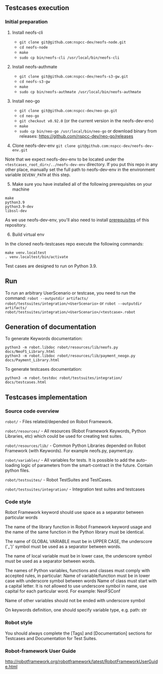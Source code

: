 ## Testcases execution

### Initial preparation

1. Install neofs-cli
    - `git clone git@github.com:nspcc-dev/neofs-node.git`
    - `cd neofs-node`
    - `make`
    - `sudo cp bin/neofs-cli /usr/local/bin/neofs-cli`

2. Install neofs-authmate
    - `git clone git@github.com:nspcc-dev/neofs-s3-gw.git`
    - `cd neofs-s3-gw`
    - `make`
    - `sudo cp bin/neofs-authmate /usr/local/bin/neofs-authmate`

3. Install neo-go
    - `git clone git@github.com:nspcc-dev/neo-go.git`
    - `cd neo-go`
    - `git checkout v0.92.0` (or the current version in the neofs-dev-env)
    - `make`
    - `sudo cp bin/neo-go /usr/local/bin/neo-go`
    or download binary from releases: https://github.com/nspcc-dev/neo-go/releases

4. Clone neofs-dev-env
`git clone git@github.com:nspcc-dev/neofs-dev-env.git`

Note that we expect neofs-dev-env to be located under
the `<testcases_root_dir>/../neofs-dev-env` directory. If you put this repo in any other place,
manually set the full path to neofs-dev-env in the environment variable `DEVENV_PATH` at this step.

5. Make sure you have installed all of the following prerequisites on your machine

```
make
python3.9
python3.9-dev
libssl-dev
```
As we use neofs-dev-env, you'll also need to install
[prerequisites](https://github.com/nspcc-dev/neofs-dev-env#prerequisites) of this repository.

6. Build virtual env

In the cloned neofs-testcases repo execute the following commands:

```
make venv.localtest
. venv.localtest/bin/activate
```

Test cases are designed to run on Python 3.9.


## Run

To run an arbitrary UserScenario or testcase, you need to run the command:
`robot --outputdir artifacts/ robot/testsuites/integration/<UserScenario>` or `robot --outputdir artifacts/ robot/testsuites/integration/<UserScenario>/<testcase>.robot`


## Generation of documentation

To generate Keywords documentation:
```
python3 -m robot.libdoc robot/resources/lib/neofs.py docs/NeoFS_Library.html
python3 -m robot.libdoc robot/resources/lib/payment_neogo.py docs/Payment_Library.html
```

To generate testcases documentation:
```
python3 -m robot.testdoc robot/testsuites/integration/ docs/testcases.html
```

## Testcases implementation

### Source code overview

`robot/` - Files related/depended on Robot Framework.

`robot/resources/` - All resources (Robot Framework Keywords, Python Libraries, etc) which could be used for creating test suites.

`robot/resources/lib/` - Common Python Libraries depended on Robot Framework (with Keywords). For example neofs.py, payment.py.

`robot/variables/` - All variables for tests. It is possible to add the auto-loading logic of parameters from the smart-contract in the future. Contain python files.

`robot/testsuites/` - Robot TestSuites and TestCases.

`robot/testsuites/integration/` - Integration test suites and testcases

### Code style

Robot Framework keyword should use space as a separator between particular words

The name of the library function in Robot Framework keyword usage and the name of the same function in the Python library must be identical.

The name of GLOBAL VARIABLE must be in UPPER CASE, the underscore ('_')' symbol must be used as a separator between words.

The name of local variable must be in lower case, the underscore symbol must be used as a separator between words.

The names of Python variables, functions and classes must comply with accepted rules, in particular:
Name of variable/function must be in lower case with underscore symbol between words
Name of class must start with a capital letter. It is not allowed to use underscore symbol in name, use capital for each particular word.
For example: NeoFSConf

Name of other variables should not be ended with underscore symbol

On keywords definition, one should specify variable type, e.g. path: str

### Robot style

You should always complete the [Tags] and [Documentation] sections for Testcases and Documentation for Test Suites.

### Robot-framework User Guide

http://robotframework.org/robotframework/latest/RobotFrameworkUserGuide.html
